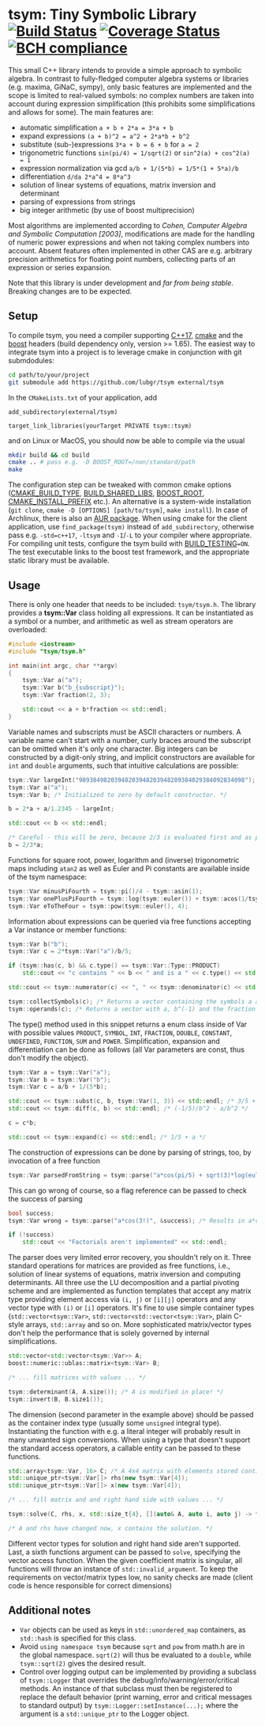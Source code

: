
# tsym: Tiny Symbolic Library [![Build Status](https://travis-ci.org/lubgr/tsym.svg?branch=develop)](https://travis-ci.org/lubgr/tsym) [![Coverage Status](https://coveralls.io/repos/github/lubgr/tsym/badge.svg?branch=develop)](https://coveralls.io/github/lubgr/tsym?branch=develop) [![BCH compliance](https://bettercodehub.com/edge/badge/lubgr/tsym?branch=develop)](https://bettercodehub.com/results/lubgr/tsym)

This small C++ library intends to provide a simple approach to symbolic algebra. In contrast to
fully-fledged computer algebra systems or libraries (e.g. maxima, GiNaC, sympy), only basic features
are implemented and the scope is limited to real-valued symbols: no complex numbers are taken into
account during expression simplification (this prohibits some simplifications and allows for some).
The main features are:

* automatic simplification `a + b + 2*a = 3*a + b`
* expand expressions `(a + b)^2 = a^2 + 2*a*b + b^2`
* substitute (sub-)expressions `3*a + b = 6 + b` for `a = 2`
* trigonometric functions `sin(pi/4) = 1/sqrt(2)` or `sin^2(a) + cos^2(a) = 1`
* expression normalization via gcd `a/b + 1/(5*b) = 1/5*(1 + 5*a)/b`
* differentiation `d/da 2*a^4 = 8*a^3`
* solution of linear systems of equations, matrix inversion and determinant
* parsing of expressions from strings
* big integer arithmetic (by use of boost multiprecision)

Most algorithms are implemented according to _Cohen, Computer Algebra and Symbolic Computation
[2003]_, modifications are made for the handling of numeric power expressions and when not taking
complex numbers into account. Absent features often implemented in other CAS are e.g. arbitrary
precision arithmetics for floating point numbers, collecting parts of an expression or series
expansion.

Note that this library is under development and _far from being stable_. Breaking changes are to be
expected.

Setup
-----
To compile tsym, you need a compiler supporting
[C++17](https://en.cppreference.com/w/cpp/compiler_support#cpp17), [cmake](https://cmake.org) and
the [boost](https://boost.org) headers (build dependency only, version >= 1.65). The easiest way to
integrate tsym into a project is to leverage cmake in conjunction with git submdodules:
```bash
cd path/to/your/project
git submodule add https://github.com/lubgr/tsym external/tsym
```
In the `CMakeLists.txt` of your application, add
```
add_subdirectory(external/tsym)

target_link_libraries(yourTarget PRIVATE tsym::tsym)
```
and on Linux or MacOS, you should now be able to compile via the usual
```bash
mkdir build && cd build
cmake .. # pass e.g. -D BOOST_ROOT=/non/standard/path
make
```
The configuration step can be tweaked with common cmake options
([CMAKE_BUILD_TYPE](https://cmake.org/cmake/help/latest/variable/CMAKE_BUILD_TYPE.html),
[BUILD_SHARED_LIBS](https://cmake.org/cmake/help/latest/variable/BUILD_SHARED_LIBS.html),
[BOOST_ROOT](https://cmake.org/cmake/help/latest/module/FindBoost.html),
[CMAKE_INSTALL_PREFIX](https://cmake.org/cmake/help/latest/variable/CMAKE_INSTALL_PREFIX.html)
etc.). An alternative is a system-wide installation (`git clone`, `cmake -D [OPTIONS]
[path/to/tsym]`, `make install`). In case of Archlinux, there is also an [AUR
package](https://aur.archlinux.org/packages/tsym-git). When using cmake for the client application,
use `find_package(tsym)` instead of `add_subdirectory`, otherwise pass e.g. `-std=c++17`, `-ltsym`
and `-I`/`-L` to your compiler where appropriate. For compiling unit tests, configure the tsym build
with [BUILD_TESTING](https://cmake.org/cmake/help/latest/module/CTest.html)`=ON`. The test
executable links to the boost test framework, and the appropriate static library must be available.

Usage
-----
There is only one header that needs to be included: `tsym/tsym.h`. The library provides a
**tsym::Var** class holding all expressions. It can be instantiated as a symbol or a number, and
arithmetic as well as stream operators are overloaded:
```c++
#include <iostream>
#include "tsym/tsym.h"

int main(int argc, char **argv)
{
    tsym::Var a("a");
    tsym::Var b("b_{subscript}");
    tsym::Var fraction(2, 3);

    std::cout << a + b*fraction << std::endl;
}
```
Variable names and subscripts must be ASCII characters or numbers. A variable name can't start with
a number, curly braces around the subscript can be omitted when it's only one character. Big
integers can be constructed by a digit-only string, and implicit constructors are available for
`int` and `double` arguments, such that intuitive calculations are possible:
```c++
tsym::Var largeInt("98938498203948203948203948209384029384092834098");
tsym::Var a("a");
tsym::Var b; /* Initialized to zero by default constructor. */

b = 2*a + a/1.2345 - largeInt;

std::cout << b << std::endl;

/* Careful - this will be zero, because 2/3 is evaluated first and as plain integral type: */
b = 2/3*a;
```
Functions for square root, power, logarithm and (inverse) trigonometric maps including `atan2` as
well as Euler and Pi constants are available inside of the tsym namespace:
```c++
tsym::Var minusPiFourth = tsym::pi()/4 - tsym::asin(1);
tsym::Var onePlusPiFourth = tsym::log(tsym::euler()) + tsym::acos(1/tsym::sqrt(2));
tsym::Var eToTheFour = tsym::pow(tsym::euler(), 4);
```
Information about expressions can be queried via free functions accepting a Var instance or member
functions:
```c++
tsym::Var b("b");
tsym::Var c = 2*tsym::Var("a")/b/5;

if (tsym::has(c, b) && c.type() == tsym::Var::Type::PRODUCT)
    std::cout << "c contains " << b << " and is a " << c.type() << std::endl;

std::cout << tsym::numerator(c) << ", " << tsym::denominator(c) << std::endl; /* 2*a, 5*b */

tsym::collectSymbols(c); /* Returns a vector containing the symbols a and b. */
tsym::operands(c); /* Returns a vector with a, b^(-1) and the fraction 2/5. */
```
The type() method used in this snippet returns a enum class inside of Var with possible values
`PRODUCT`, `SYMBOL`, `INT`, `FRACTION`, `DOUBLE`, `CONSTANT`, `UNDEFINED`, `FUNCTION`, `SUM` and
`POWER`. Simplification, expansion and differentiation can be done as follows (all Var parameters
are const, thus don't modify the object).
```c++
tsym::Var a = tsym::Var("a");
tsym::Var b = tsym::Var("b");
tsym::Var c = a/b + 1/(5*b);

std::cout << tsym::subst(c, b, tsym::Var(1, 3)) << std::endl; /* 3/5 + 3a */
std::cout << tsym::diff(c, b) << std::endl; /* (-1/5)/b^2 - a/b^2 */

c = c*b;

std::cout << tsym::expand(c) << std::endl; /* 1/5 + a */
```
The construction of expressions can be done by parsing of strings, too, by invocation of a free
function
```c++
tsym::Var parsedFromString = tsym::parse("a*cos(pi/5) + sqrt(3)*log(euler)");
```
This can go wrong of course, so a flag reference can be passed to check the success of parsing
```c++
bool success;
tsym::Var wrong = tsym::parse("a*cos(3!)", &success); /* Results in a*cos, where "cos" is a variable. */

if (!success)
    std::cout << "Factorials aren't implemented" << std::endl;
```
The parser does very limited error recovery, you shouldn't rely on it. Three standard operations
for matrices are provided as free functions, i.e., solution of linear systems of equations, matrix
inversion and computing determinants. All three use the LU decomposition and a partial pivoting
scheme and are implemented as function templates that accept any matrix type providing element
access via `(i, j)` or `[i][j]` operators and any vector type with `(i)` or `[i]` operators. It's
fine to use simple container types (`std::vector<tsym::Var>`, `std::vector<std::vector<tsym::Var>`,
plain C-style arrays, `std::array` and so on. More sophisticated matrix/vector types don't help the
performance that is solely governed by internal simplifications.
```c++
std::vector<std::vector<tsym::Var>> A;
boost::numeric::ublas::matrix<tsym::Var> B;

/* ... fill matrices with values ... */

tsym::determinant(A, A.size()); /* A is modified in place! */
tsym::invert(B, B.size1());
```
The dimension (second parameter in the example above) should be passed as the container index type
(usually some `unsigned` integral type). Instantiating the function with e.g. a literal integer
will probably result in many unwanted sign conversions. When using a type that doesn't support the
standard access operators, a callable entity can be passed to these functions.
```c++
std::array<tsym::Var, 16> C; /* A 4x4 matrix with elements stored contingously. */
std::unique_ptr<tsym::Var[]> rhs(new tsym::Var[4]);
std::unique_ptr<tsym::Var[]> x(new tsym::Var[4]);

/* ... fill matrix and and right hand side with values ... */

tsym::solve(C, rhs, x, std::size_t{4}, [](auto& A, auto i, auto j) -> tsym::Var& { return A[4u*i + j]; });

/* A and rhs have changed now, x contains the solution. */
```
Different vector types for solution and right hand side aren't supported. Last, a sixth functions
argument can be passed to `solve`, specifying the vector access function. When the given coefficient
matrix is singular, all functions will throw an instance of `std::invalid_argument`. To keep the
requirements on vector/matrix types low, no sanity checks are made (client code is hence responsible
for correct dimensions)

Additional notes
----------------
* `Var` objects can be used as keys in `std::unordered_map` containers, as `std::hash` is specified
  for this class.
* Avoid `using namespace tsym` because `sqrt` and `pow` from math.h are in the global namespace.
  `sqrt(2)` will thus be evaluated to a `double`, while `tsym::sqrt(2)` gives the desired result.
* Control over logging output can be implemented by providing a subclass of `tsym::Logger` that
  overrides the debug/info/warning/error/critical methods. An instance of that subclass must then be
  registered to replace the default behavior (print warning, error and critical messages to standard
  output) by `tsym::Logger::setInstance(...);` where the argument is a `std::unique_ptr` to the
  Logger object.
